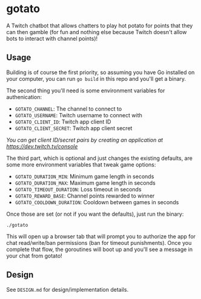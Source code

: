 # gotato

A Twitch chatbot that allows chatters to play hot potato for points that they
can then gamble (for fun and nothing else because Twitch doesn't allow bots
to interact with channel points)!

## Usage

Building is of course the first priority, so assuming you have Go installed on
your computer, you can run `go build` in this repo and you'll get a binary.

The second thing you'll need is some environment variables for authenication:

- `GOTATO_CHANNEL`: The channel to connect to
- `GOTATO_USERNAME`: Twitch username to connect with
- `GOTATO_CLIENT_ID`: Twitch app client ID
- `GOTATO_CLIENT_SECRET`: Twitch app client secret

*You can get client ID/secret pairs by creating an application at
https://dev.twitch.tv/console*

The third part, which is optional and just changes the existing defaults, are
some more environment variables that tweak game options:

- `GOTATO_DURATION_MIN`: Minimum game length in seconds
- `GOTATO_DURATION_MAX`: Maximum game length in seconds
- `GOTATO_TIMEOUT_DURATION`: Loss timeout in seconds
- `GOTATO_REWARD_BASE`: Channel points rewarded to winner
- `GOTATO_COOLDOWN_DURATION`: Cooldown between games in seconds

Once those are set (or not if you want the defaults), just run the binary:

	./gotato

This will open up a browser tab that will prompt you to authorize the app for
chat read/write/ban permissions (ban for timeout punishments). Once you
complete that flow, the goroutines will boot up and you'll see a message in
your chat from gotato!

## Design

See `DESIGN.md` for design/implementation details.
